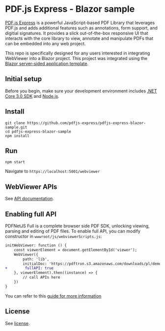 # PDF.js Express - Blazor sample

[PDF.js Express](https://pdfjs.express/) is a powerful JavaScript-based PDF Library that leverages PDF.js and adds additional features such as annotations, form support, and digitial signatures. It provides a slick out-of-the-box responsive UI that interacts with the core library to view, annotate and manipulate PDFs that can be embedded into any web project.

This repo is specifically designed for any users interested in integrating WebViewer into a Blazor project. This project was integrated using the [Blazor server-sided application template](https://docs.microsoft.com/en-us/aspnet/core/blazor/get-started?view=aspnetcore-3.0&tabs=visual-studio).

## Initial setup

Before you begin, make sure your development environment includes [.NET Core 3.0 SDK](https://dotnet.microsoft.com/download/dotnet-core/3.0) and [Node.js](https://nodejs.org/en/).

## Install

```
git clone https://github.com/pdfjs-express/pdfjs-express-blazor-sample.git
cd pdfjs-express-blazor-sample
npm install
```

## Run

```
npm start
```

Navigate to `https://localhost:5001/webviewer`

## WebViewer APIs

See [API documentation](https://pdfjs.express/documentation).

## Enabling full API

PDFNetJS Full is a complete browser side PDF SDK, unlocking viewing, parsing and editing of PDF files. To enable full API, you can modify constructor in `wwwroot/js/webviewerScripts.js`:

```diff
initWebViewer: function () {
    const viewerElement = document.getElementById('viewer');
    WebViewer({
        path: 'lib',
        initialDoc: 'https://pdftron.s3.amazonaws.com/downloads/pl/demo-annotated.pdf', // replace with your own PDF file
+        fullAPI: true
    }, viewerElement).then((instance) => {
        // call APIs here
    })
}
```

You can refer to this [guide for more information](https://pdfjs.express/documentation/get-started)

## License

See [license](./LICENSE).
